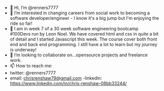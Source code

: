 - 👋 Hi, I’m @renners7777
- 👀 I’m interested in changing careers from social work to becoming a software developer/engineer - I know it's a big jump but I'm enjoying the ride so far! 
- 🌱 I am in week 7 of a 30 week software engineering bootcamp #100Devs run by Leon Noel. We have covered html and css in quite a bit of detail and I started Javascript this week. The course cover both front end and back end programming. I still have a lot to learn but my journey is underway!
- 💞️ I’m looking to collaborate on...opensource projects and freelance work.
- 📫 How to reach me:
- twitter: @renners7777
- email: chrisrenshaw79@gmail.com
-linkedin: https://www.linkedin.com/in/chris-renshaw-08bb33244/

<!---
renners7777/renners7777 is a ✨ special ✨ repository because its `README.md` (this file) appears on your GitHub profile.
You can click the Preview link to take a look at your changes.
--->
